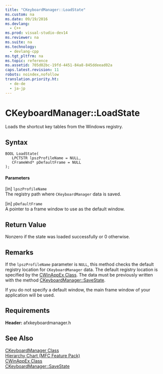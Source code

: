 ```yaml
---
title: "CKeyboardManager::LoadState"
ms.custom: na
ms.date: 09/19/2016
ms.devlang: 
  - C++
ms.prod: visual-studio-dev14
ms.reviewer: na
ms.suite: na
ms.technology: 
  - devlang-cpp
ms.tgt_pltfrm: na
ms.topic: reference
ms.assetid: 705d02bc-19fd-4451-84a8-845ddeead02a
caps.latest.revision: 11
robots: noindex,nofollow
translation.priority.ht: 
  - de-de
  - ja-jp
---
```

# CKeyboardManager::LoadState
Loads the shortcut key tables from the Windows registry.  
  
## Syntax  
  
```  
BOOL LoadState(  
   LPCTSTR lpszProfileName = NULL,  
   CFrameWnd* pDefaultFrame = NULL  
);  
```  
  
#### Parameters  
 [in] `lpszProfileName`  
 The registry path where `CKeyboardManager` data is saved.  
  
 [in] `pDefaultFrame`  
 A pointer to a frame window to use as the default window.  
  
## Return Value  
 Nonzero if the state was loaded successfully or 0 otherwise.  
  
## Remarks  
 If the `lpszProfileName` parameter is `NULL`, this method checks the default registry location for `CKeyboardManager` data. The default registry location is specified by the [CWinAppEx Class](../vs140/CWinAppEx-Class.md). The data must be previously written with the method [CKeyboardManager::SaveState](../vs140/CKeyboardManager--SaveState.md).  
  
 If you do not specify a default window, the main frame window of your application will be used.  
  
## Requirements  
 **Header:** afxkeyboardmanager.h  
  
## See Also  
 [CKeyboardManager Class](../vs140/CKeyboardManager-Class.md)   
 [Hierarchy Chart (MFC Feature Pack)](../vs140/Hierarchy-Chart.md)   
 [CWinAppEx Class](../vs140/CWinAppEx-Class.md)   
 [CKeyboardManager::SaveState](../vs140/CKeyboardManager--SaveState.md)